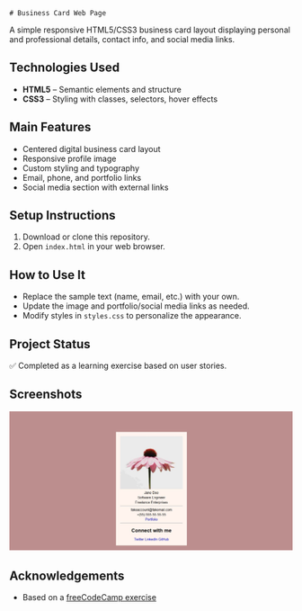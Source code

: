     # Business Card Web Page

A simple responsive HTML5/CSS3 business card layout displaying personal and professional details, contact info, and social media links.

## Technologies Used

- **HTML5** – Semantic elements and structure
- **CSS3** – Styling with classes, selectors, hover effects

## Main Features

- Centered digital business card layout
- Responsive profile image
- Custom styling and typography
- Email, phone, and portfolio links
- Social media section with external links

## Setup Instructions

1. Download or clone this repository.
2. Open `index.html` in your web browser.

## How to Use It

- Replace the sample text (name, email, etc.) with your own.
- Update the image and portfolio/social media links as needed.
- Modify styles in `styles.css` to personalize the appearance.

## Project Status

✅ Completed as a learning exercise based on user stories.

## Screenshots

![Screenshot of the Business Card project](business-card.JPG)

## Acknowledgements

- Based on a [freeCodeCamp exercise](https://www.freecodecamp.org/learn/full-stack-developer/lab-business-card/)
